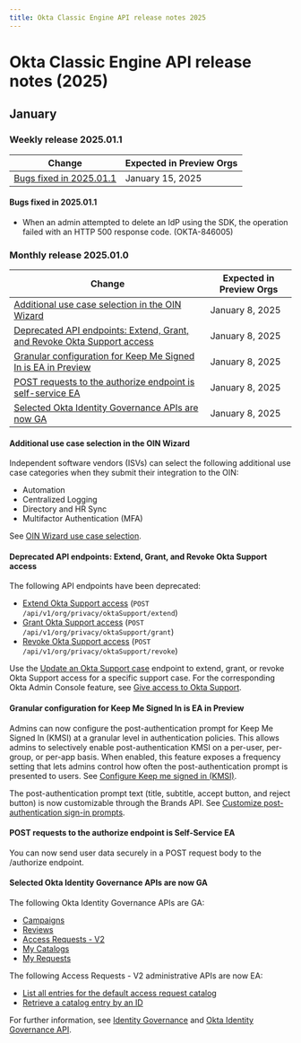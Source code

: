 ```yaml
---
title: Okta Classic Engine API release notes 2025
---
```


# Okta Classic Engine API release notes (2025)

## January

### Weekly release 2025.01.1

| Change | Expected in Preview Orgs |
|--------|--------------------------|
| [Bugs fixed in 2025.01.1](#bugs-fixed-in-2025-01-1)| January 15, 2025 |

#### Bugs fixed in 2025.01.1

* When an admin attempted to delete an IdP using the SDK, the operation failed with an HTTP 500 response code. (OKTA-846005)

### Monthly release 2025.01.0

| Change | Expected in Preview Orgs |
|--------|--------------------------|
| [Additional use case selection in the OIN Wizard](#additional-use-case-selection-in-the-oin-wizard) | January 8, 2025 |
| [Deprecated API endpoints: Extend, Grant, and Revoke Okta Support access](#deprecated-api-endpoints-extend-grant-and-revoke-okta-support-access) | January 8, 2025 |
| [Granular configuration for Keep Me Signed In is EA in Preview](#granular-configuration-for-keep-me-signed-in-is-ea-in-preview) | January 8, 2025 |
| [POST requests to the authorize endpoint is self-service EA](#post-requests-to-the-authorize-endpoint-is-self-service-ea) | January 8, 2025 |
| [Selected Okta Identity Governance APIs are now GA](#selected-okta-identity-governance-apis-are-now-ga) | January 8, 2025 |

#### Additional use case selection in the OIN Wizard

Independent software vendors (ISVs) can select the following additional use case categories when they submit their integration to the OIN:

* Automation
* Centralized Logging
* Directory and HR Sync
* Multifactor Authentication (MFA)

See [OIN Wizard use case selection](/docs/guides/submit-app-prereq/main/#oin-wizard-use-case-selection). <!-- OKTA-843778 -->

#### Deprecated API endpoints: Extend, Grant, and Revoke Okta Support access

The following API endpoints have been deprecated:

* [Extend Okta Support access](https://developer.okta.com/docs/api/openapi/okta-management/management/tag/OrgSettingSupport/#tag/OrgSettingSupport/operation/extendOktaSupport) (`POST /api/v1/org/privacy/oktaSupport/extend`)
* [Grant Okta Support access](https://developer.okta.com/docs/api/openapi/okta-management/management/tag/OrgSettingSupport/#tag/OrgSettingSupport/operation/grantOktaSupport) (`POST /api/v1/org/privacy/oktaSupport/grant`)
* [Revoke Okta Support access](https://developer.okta.com/docs/api/openapi/okta-management/management/tag/OrgSettingSupport/#tag/OrgSettingSupport/operation/revokeOktaSupport) (`POST /api/v1/org/privacy/oktaSupport/revoke`)

Use the [Update an Okta Support case](https://developer.okta.com/docs/api/openapi/okta-management/management/tag/OrgSettingSupport/#tag/OrgSettingSupport/operation/updateOktaSupportCase) endpoint to extend, grant, or revoke Okta Support access for a specific support case. For the corresponding Okta Admin Console feature, see [Give access to Okta Support](https://help.okta.com/okta_help.htm?type=oie&id=settings-support-access). <!-- OKTA-823338 -->

#### Granular configuration for Keep Me Signed In is EA in Preview

Admins can now configure the post-authentication prompt for Keep Me Signed In (KMSI) at a granular level in authentication policies. This allows admins to selectively enable post-authentication KMSI on a per-user, per-group, or per-app basis. When enabled, this feature exposes a frequency setting that lets admins control how often the post-authentication prompt is presented to users. See [Configure Keep me signed in (KMSI)](/docs/guides/keep-me-signed-in/main/).

The post-authentication prompt text (title, subtitle, accept button, and reject button) is now customizable through the Brands API. See [Customize post-authentication sign-in prompts](/docs/guides/keep-me-signed-in/main/#customize-post-authentication-sign-in-prompts). <!-- POST_AUTH_KMSI_IN_AUTH_POLICY OKTA-791596 -->

#### POST requests to the authorize endpoint is Self-Service EA

You can now send user data securely in a POST request body to the /authorize endpoint. <!-- https://oktainc.atlassian.net/browse/OKTA-827104#icft=OKTA-827104 FF: OAUTH2_AUTHORIZE_WITH_POST -->

#### Selected Okta Identity Governance APIs are now GA

The following Okta Identity Governance APIs are GA:

* [Campaigns](https://developer.okta.com/docs/api/iga/openapi/governance.api/tag/Campaigns/)
* [Reviews](https://developer.okta.com/docs/api/iga/openapi/governance.api/tag/Reviews/)
* [Access Requests - V2](https://developer.okta.com/docs/api/iga/openapi/governance.requests.admin.v2/tag/Request-Conditions/)
* [My Catalogs](https://developer.okta.com/docs/api/iga/openapi/governance.requests.enduser.v2/tag/My-Catalogs/)
* [My Requests](https://developer.okta.com/docs/api/iga/openapi/governance.requests.enduser.v2/tag/My-Requests/)

The following Access Requests - V2 administrative APIs are now EA:

* [List all entries for the default access request catalog](https://developer.okta.com/docs/api/iga/openapi/governance.requests.admin.v2/tag/Catalogs/#tag/Catalogs/operation/listAllDefaultEntriesV2)
* [Retrieve a catalog entry by an ID](https://developer.okta.com/docs/api/iga/openapi/governance.requests.admin.v2/tag/Catalogs/#tag/Catalogs/operation/getCatalogEntryV2)

For further information, see [Identity Governance](https://help.okta.com/okta_help.htm?type=oie&id=ext-iga) and [Okta Identity Governance API](https://developer.okta.com/docs/api/iga/).<!--OKTA-848466-->

